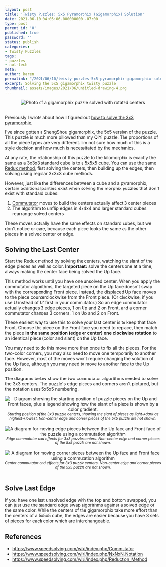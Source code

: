```yaml
---
layout: post
title: 'Twisty Puzzles: 5x5 Pyramorphix (Gigamorphix) Solution'
date: 2021-06-10 04:05:06.000000000 -07:00
type: post
parent_id: '0'
published: true
password: ''
status: publish
categories:
- Twisty Puzzles
tags:
- puzzles
- not-tech
meta:
author: karen
permalink: "/2021/06/10/twisty-puzzles-5x5-pyramorphix-gigamorphix-solution/"
excerpt: Solving the 5x5 gigamorphix twisty puzzle
thumbnail: assets/images/2021/06/untitled-drawing-4.png
---
```


<div align="center">
<img
src="/assets/images/2021/06/pxl_20210610_035053193.jpg"
alt="Photo of a gigamorphix puzzle solved with rotated centers">
</div>
<br>

Previously I wrote about how I figured out [how to solve the 3x3 pyramorphix](/2021/05/06/twisty-puzzles-3x3-pyramorphix-solution/).

I've since gotten a ShengShou gigamorphix, the 5x5 version of the puzzle. This puzzle is much more pillowed than my QiYi puzzle. The proportions of all the piece types are very different. I'm not sure how much of this is a style decision and how much is necessitated by the mechanics.

At any rate, the relationship of this puzzle to the kilomorphix is exactly the same as a 3x3x3 standard cube is to a 5x5x5 cube. You can use the same [Redux method](https://www.speedsolving.com/wiki/index.php/Reduction_Method), first solving the centers, then building up the edges, then solving using regular 3x3x3 cube methods.

However, just like the differences between a cube and a pyramorphix, certain additional parities exist when solving the morphix puzzles that don't exist with standard cubes:

1. [Commutator](https://www.speedsolving.com/wiki/index.php/Commutator) moves to build the centers actually affect 3 center pieces
2. The algorithm to unflip edges in 4x4x4 and larger standard cubes rearrange solved centers

These moves actually have the same effects on standard cubes, but we don't notice or care, because each piece looks the same as the other pieces in a solved center or edge.

## Solving the Last Center

Start the Redux method by solving the centers, watching the slant of the edge pieces as well as color. **Important:** solve the centers one at a time, always making the center face being solved the Up face.

This method works until you have one unsolved center. When you apply the commutator algorithms, the targeted piece on the Up face doesn't swap with the corresponding Front piece. Instead, the displaced Up face moves to the piece counterclockwise from the Front piece. (Or clockwise, if you use U instead of U' first in your commutator.) So an edge commutator actually changes 3 edge pieces, 1 on Up and 2 on Front, and a corner commutator changes 3 corners, 1 on Up and 2 on Front.

These easiest way to use this to solve your last center is to keep that face Front. Choose the piece on the Front face you need to replace, then match the piece **in the same position (edge or center) one clockwise rotation** to an identical piece (color and slant) on the Up face.

You may need to do this move more than once to fix all the pieces. For the two-color corners, you may also need to move one temporarily to another face. However, most of the moves won't require changing the solution of the Up face, although you may need to move to another face to the Up position.

The diagrams below show the two commutator algorithms needed to solve the 3x3 centers. The puzzle's edge pieces and corners aren't pictured, but the notation uses 5x5x5 numbering.

<div align="center">
<img
src="/assets/images/2021/06/untitled-drawing-5.png"
alt="Diagram showing the starting position of puzzle pieces on the Up and Front faces, plus a legend showing how the slant of a piece is shown by a color gradient.">
<br>
<i><small>
Starting position of the 3x3 puzzle centers, showing the slant of pieces as light->dark as highest->lowest. Non-center edge and corner pieces of the 5x5 puzzle are not shown.
</small></i>
</div>
<br>


<div align="center">
<img
src="/assets/images/2021/06/untitled-drawing-4.png"
alt="A diagram for moving edge pieces between the Up face and Front face of the puzzle using a commutation algorithm">
<br>
<i><small>
Edge commutator and effects for 3x3 puzzle centers. Non-center edge and corner pieces of the 5x5 puzzle are not shown.
</small></i>
</div>
<br>

<div align="center">
<img
src="/assets/images/2021/06/copy-of-untitled-drawing.png"
alt="A diagram for moving corner pieces between the Up face and Front face using a commutation algorithm">
<br>
<i><small>
Center commutator and effects for 3x3 puzzle centers. Non-center edge and corner pieces of the 5x5 puzzle are not shown.
</small></i>
</div>
<br>


## Solve Last Edge

If you have one last unsolved edge with the top and bottom swapped, you can just use the standard edge swap algorithms against a solved edge of the same color. While the centers of the gigamorphix take more effort than the centers of a 5x5x5 cube, the edges are easier because you have 3 sets of pieces for each color which are interchangeable.

## References

* <https://www.speedsolving.com/wiki/index.php/Commutator>
* <https://www.speedsolving.com/wiki/index.php/NxNxN_Notation>
* <https://www.speedsolving.com/wiki/index.php/Reduction_Method>

